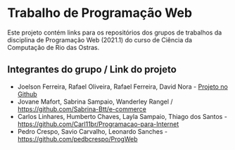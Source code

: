 # Trabalho de Programação Web

Este projeto contém links para os repositórios dos grupos de trabalhos da disciplina de Programação Web (2021.1) do curso de Ciência da Computação de Rio das Ostras.

## Integrantes do grupo / Link do projeto

* Joelson Ferreira, Rafael Oliveira, Rafael Ferreira, David Nora - [Projeto no Github](https://github.com/JoelsonFerreira/ITU-ecommerce)
* Jovane Mafort, Sabrina Sampaio, Wanderley Rangel / https://github.com/Sabrina-Btt/e-commerce
* Carlos Linhares, Humberto Chaves, Layla Sampaio, Thiago dos Santos - https://github.com/Carl11br/Programacao-para-Internet
* Pedro Crespo, Savio Carvalho, Leonardo Sanches - https://github.com/pedbcrespo/ProgWeb
 
